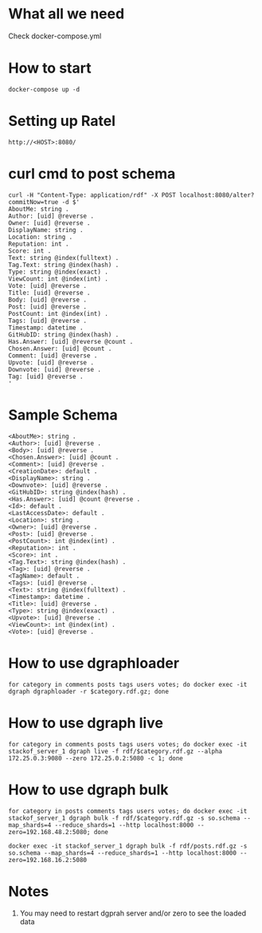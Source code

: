 # What all we need
Check docker-compose.yml
# How to start
```docker-compose up -d```
# Setting up Ratel
```
http://<HOST>:8080/
```

# curl cmd to post schema
```
curl -H "Content-Type: application/rdf" -X POST localhost:8080/alter?commitNow=true -d $'
AboutMe: string .
Author: [uid] @reverse .
Owner: [uid] @reverse .
DisplayName: string .
Location: string .
Reputation: int .
Score: int .
Text: string @index(fulltext) .
Tag.Text: string @index(hash) .
Type: string @index(exact) .
ViewCount: int @index(int) .
Vote: [uid] @reverse .
Title: [uid] @reverse .
Body: [uid] @reverse .
Post: [uid] @reverse .
PostCount: int @index(int) .
Tags: [uid] @reverse .
Timestamp: datetime .
GitHubID: string @index(hash) .
Has.Answer: [uid] @reverse @count .
Chosen.Answer: [uid] @count .
Comment: [uid] @reverse .
Upvote: [uid] @reverse .
Downvote: [uid] @reverse .
Tag: [uid] @reverse .
'
```

# Sample Schema
```
<AboutMe>: string .
<Author>: [uid] @reverse .
<Body>: [uid] @reverse .
<Chosen.Answer>: [uid] @count .
<Comment>: [uid] @reverse .
<CreationDate>: default .
<DisplayName>: string .
<Downvote>: [uid] @reverse .
<GitHubID>: string @index(hash) .
<Has.Answer>: [uid] @count @reverse .
<Id>: default .
<LastAccessDate>: default .
<Location>: string .
<Owner>: [uid] @reverse .
<Post>: [uid] @reverse .
<PostCount>: int @index(int) .
<Reputation>: int .
<Score>: int .
<Tag.Text>: string @index(hash) .
<Tag>: [uid] @reverse .
<TagName>: default .
<Tags>: [uid] @reverse .
<Text>: string @index(fulltext) .
<Timestamp>: datetime .
<Title>: [uid] @reverse .
<Type>: string @index(exact) .
<Upvote>: [uid] @reverse .
<ViewCount>: int @index(int) .
<Vote>: [uid] @reverse .
```

# How to use dgraphloader
```
for category in comments posts tags users votes; do docker exec -it dgraph dgraphloader -r $category.rdf.gz; done
```

# How to use dgraph live
```
for category in comments posts tags users votes; do docker exec -it stackof_server_1 dgraph live -f rdf/$category.rdf.gz --alpha 172.25.0.3:9080 --zero 172.25.0.2:5080 -c 1; done
```

# How to use dgraph bulk
```
for category in posts comments tags users votes; do docker exec -it stackof_server_1 dgraph bulk -f rdf/$category.rdf.gz -s so.schema --map_shards=4 --reduce_shards=1 --http localhost:8000 --zero=192.168.48.2:5080; done

docker exec -it stackof_server_1 dgraph bulk -f rdf/posts.rdf.gz -s so.schema --map_shards=4 --reduce_shards=1 --http localhost:8000 --zero=192.168.16.2:5080
```

# Notes
1. You may need to restart dgprah server and/or zero to see the loaded data
